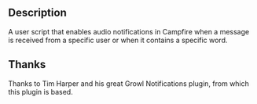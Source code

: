 ## Description
A user script that enables audio notifications in Campfire when a message is received from a specific user or when it contains a specific word.

## Thanks
Thanks to Tim Harper and his great Growl Notifications plugin, from which this plugin is based.
